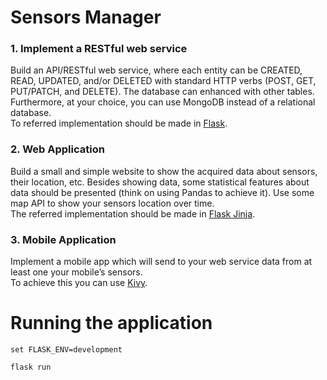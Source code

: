 # Sensors Manager

### 1. Implement a RESTful web service

Build an API/RESTful web service, where each entity can be CREATED, READ, UPDATED, and/or DELETED with standard HTTP verbs (POST, GET, PUT/PATCH, and DELETE). 
The database can enhanced with other tables. Furthermore, at your choice, you can use MongoDB instead of a relational database.  
To referred implementation should be made in [Flask](https://flask.palletsprojects.com/en/2.0.x/quickstart/#routing).

### 2. Web Application
Build a small and simple website to show the acquired data about sensors, their location, etc. Besides showing data, some statistical features about data should be presented (think on using Pandas to achieve it). Use some map API to show your sensors location over time.  
The referred implementation should be made in [Flask Jinja](https://flask.palletsprojects.com/en/2.0.x/tutorial/templates/).

### 3. Mobile Application

Implement a mobile app which will send to your web service data from at least one your mobile’s sensors.  
To achieve this you can use [Kivy](https://kivy.org).

# Running the application

```
set FLASK_ENV=development
```

```
flask run
```

